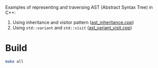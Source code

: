 Examples of representing and traversing AST (Abstract Syntax Tree) in C++:

1. Using inheritance and visitor pattern ([ast_inheritance.cpp](ast_inheritance.cpp))
2. Using `std::variant` and `std::visit` ([ast_variant_visit.cpp](ast_variant_visit.cpp))

# Build

```bash
make all
```

